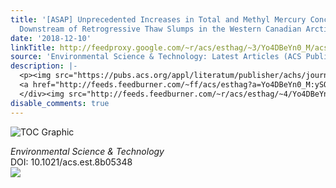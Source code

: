 ```yaml
---
title: '[ASAP] Unprecedented Increases in Total and Methyl Mercury Concentrations
  Downstream of Retrogressive Thaw Slumps in the Western Canadian Arctic'
date: '2018-12-10'
linkTitle: http://feedproxy.google.com/~r/acs/esthag/~3/Yo4DBeYn0_M/acs.est.8b05348
source: 'Environmental Science & Technology: Latest Articles (ACS Publications)'
description: |-
  <p><img src="https://pubs.acs.org/appl/literatum/publisher/achs/journals/content/esthag/0/esthag.ahead-of-print/acs.est.8b05348/20181210/images/medium/es-2018-05348z_0008.gif" alt="TOC Graphic"/></p><div><cite>Environmental Science & Technology</cite></div><div>DOI: 10.1021/acs.est.8b05348</div><div class="feedflare">
  <a href="http://feeds.feedburner.com/~ff/acs/esthag?a=Yo4DBeYn0_M:ySQ44jNSdrw:yIl2AUoC8zA"><img src="http://feeds.feedburner.com/~ff/acs/esthag?d=yIl2AUoC8zA" border="0"></img></a>
  </div><img src="http://feeds.feedburner.com/~r/acs/esthag/~4/Yo4DBeYn0_M" height="1" width="1" ...
disable_comments: true
---
```

<p><img src="https://pubs.acs.org/appl/literatum/publisher/achs/journals/content/esthag/0/esthag.ahead-of-print/acs.est.8b05348/20181210/images/medium/es-2018-05348z_0008.gif" alt="TOC Graphic"/></p><div><cite>Environmental Science & Technology</cite></div><div>DOI: 10.1021/acs.est.8b05348</div><div class="feedflare">
<a href="http://feeds.feedburner.com/~ff/acs/esthag?a=Yo4DBeYn0_M:ySQ44jNSdrw:yIl2AUoC8zA"><img src="http://feeds.feedburner.com/~ff/acs/esthag?d=yIl2AUoC8zA" border="0"></img></a>
</div><img src="http://feeds.feedburner.com/~r/acs/esthag/~4/Yo4DBeYn0_M" height="1" width="1" ...